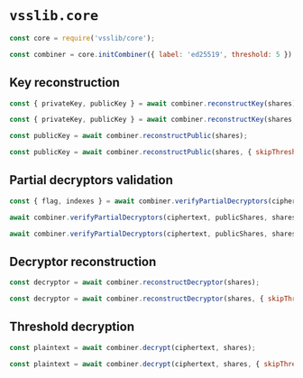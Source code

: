 # `vsslib.core`

```js
const core = require('vsslib/core');

const combiner = core.initCombiner({ label: 'ed25519', threshold: 5 })
```

## Key reconstruction

```js
const { privateKey, publicKey } = await combiner.reconstructKey(shares);
```

```js
const { privateKey, publicKey } = await combiner.reconstructKey(shares, { skipThreshold: true });
```

```js
const publicKey = await combiner.reconstructPublic(shares);
```

```js
const publicKey = await combiner.reconstructPublic(shares, { skipThreshold: true });
```

## Partial decryptors validation

```js
const { flag, indexes } = await combiner.verifyPartialDecryptors(ciphertext, publicShares, shares);
```

```js
await combiner.verifyPartialDecryptors(ciphertext, publicShares, shares, { raiseOnInvalid: true });
```

```js
await combiner.verifyPartialDecryptors(ciphertext, publicShares, shares, { skipThreshold: true });
```

## Decryptor reconstruction

```js
const decryptor = await combiner.reconstructDecryptor(shares);
```

```js
const decryptor = await combiner.reconstructDecryptor(shares, { skipThreshold: true });
```

## Threshold decryption

```js
const plaintext = await combiner.decrypt(ciphertext, shares);
```

```js
const plaintext = await combiner.decrypt(ciphertext, shares, { skipThreshold: true });
```
